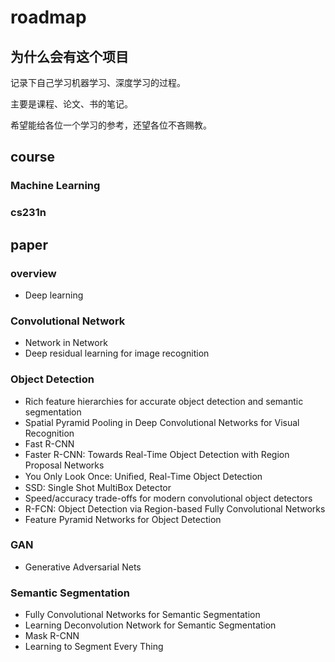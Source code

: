 # roadmap

## 为什么会有这个项目
记录下自己学习机器学习、深度学习的过程。

主要是课程、论文、书的笔记。

希望能给各位一个学习的参考，还望各位不吝赐教。

## course

### Machine Learning

### cs231n

## paper

### overview
- Deep learning 

###  Convolutional Network
- Network in Network
- Deep residual learning for image recognition

### Object Detection 
- Rich feature hierarchies for accurate object detection and semantic segmentation
- Spatial Pyramid Pooling in Deep Convolutional Networks for Visual Recognition
- Fast R-CNN
- Faster R-CNN: Towards Real-Time Object Detection with Region Proposal Networks
- You Only Look Once: Uniﬁed, Real-Time Object Detection
- SSD: Single Shot MultiBox Detector
- Speed/accuracy trade-offs for modern convolutional object detectors
- R-FCN: Object Detection via Region-based Fully Convolutional Networks
- Feature Pyramid Networks for Object Detection

### GAN

- Generative Adversarial Nets

### Semantic Segmentation

- Fully Convolutional Networks for Semantic Segmentation
- Learning Deconvolution Network for Semantic Segmentation
- Mask R-CNN
- Learning to Segment Every Thing